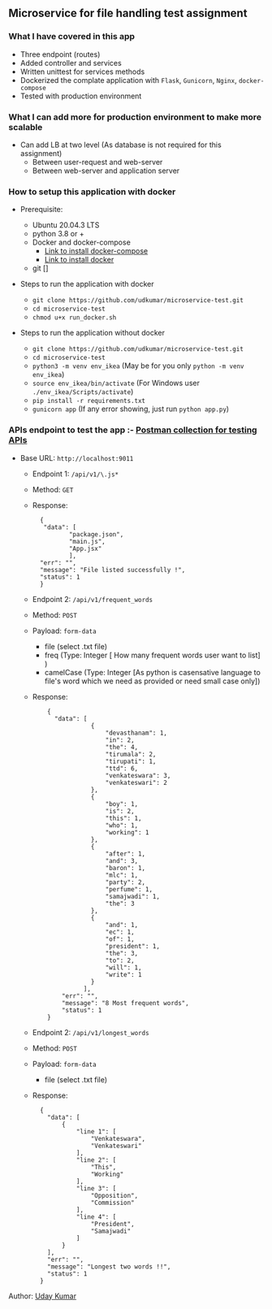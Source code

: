 ## Microservice for file handling test assignment

### What I have covered in this app

* Three endpoint (routes)
* Added controller and services
* Written unittest for services methods
* Dockerized the complate application with `Flask`, `Gunicorn`, `Nginx`, `docker-compose`
* Tested with production environment

### What I can add more for production environment to make more scalable

* Can add LB at two level (As database is not required for this assignment)
   * Between user-request  and web-server
   * Between web-server and application server

### How to setup this application with docker

* Prerequisite:
  * Ubuntu 20.04.3 LTS
  * python 3.8 or +
  * Docker and docker-compose 
    * [Link to install docker-compose](https://www.digitalocean.com/community/tutorials/how-to-install-and-use-docker-compose-on-ubuntu-20-04)
    * [Link to install docker](https://www.digitalocean.com/community/tutorials/how-to-install-and-use-docker-on-ubuntu-20-04)
  * git []

* Steps to run the application with docker
  * `git clone https://github.com/udkumar/microservice-test.git`
  * `cd microservice-test`
  * `chmod u+x run_docker.sh`

* Steps to run the application without docker
  * `git clone https://github.com/udkumar/microservice-test.git`
  * `cd microservice-test`
  * `python3 -m venv env_ikea` (May be for you only `python -m venv env_ikea`)
  * `source env_ikea/bin/activate` (For Windows user `./env_ikea/Scripts/activate`)
  * `pip install -r requirements.txt`
  * `gunicorn app` (If any error showing, just run `python app.py`)

### APIs endpoint to test the app :- [Postman collection for testing APIs](https://github.com/udkumar/microservice-test/blob/master/ikea_python_test.postman_collection.json)

* Base URL: `http://localhost:9011`
  * Endpoint 1: `/api/v1/\.js*`
  * Method: `GET`
  * Response:
    ```code
      {
       "data": [
              "package.json",
              "main.js",
              "App.jsx"
              ],
      "err": "",
      "message": "File listed successfully !",
      "status": 1
      }
    ```

  * Endpoint 2: `/api/v1/frequent_words`
  * Method: `POST`
  * Payload: `form-data`
    * file (select .txt file)
    * freq (Type: Integer [ How many frequent words user want to list] )
    * camelCase (Type: Integer [As python is casensative language to file's word which we need as provided or need small case only])
  * Response:
    ```code
        {
          "data": [
                    {
                        "devasthanam": 1,
                        "in": 2,
                        "the": 4,
                        "tirumala": 2,
                        "tirupati": 1,
                        "ttd": 6,
                        "venkateswara": 3,
                        "venkateswari": 2
                    },
                    {
                        "boy": 1,
                        "is": 2,
                        "this": 1,
                        "who": 1,
                        "working": 1
                    },
                    {
                        "after": 1,
                        "and": 3,
                        "baron": 1,
                        "mlc": 1,
                        "party": 2,
                        "perfume": 1,
                        "samajwadi": 1,
                        "the": 3
                    },
                    {
                        "and": 1,
                        "ec": 1,
                        "of": 1,
                        "president": 1,
                        "the": 3,
                        "to": 2,
                        "will": 1,
                        "write": 1
                    }
                  ],
            "err": "",
            "message": "8 Most frequent words",
            "status": 1
        }
      ```

  * Endpoint 2: `/api/v1/longest_words`
  * Method: `POST`
  * Payload: `form-data`
    * file (select .txt file)
  * Response:
    ```code
      {
        "data": [
            {
                "line 1": [
                    "Venkateswara",
                    "Venkateswari"
                ],
                "line 2": [
                    "This",
                    "Working"
                ],
                "line 3": [
                    "Opposition",
                    "Commission"
                ],
                "line 4": [
                    "President",
                    "Samajwadi"
                ]
            }
        ],
        "err": "",
        "message": "Longest two words !!",
        "status": 1
      }
    ```

Author: [Uday Kumar](udayonrails@gmail.com)
